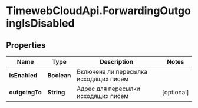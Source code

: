 # TimewebCloudApi.ForwardingOutgoingIsDisabled

## Properties

Name | Type | Description | Notes
------------ | ------------- | ------------- | -------------
**isEnabled** | **Boolean** | Включена ли пересылка исходящих писем | 
**outgoingTo** | **String** | Адрес для пересылки исходящих писем | [optional] 


